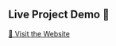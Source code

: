 ## Live Project Demo 🚀  
[🔗 Visit the Website]([https://yourwebsite.com](https://prezi.com/view/1iW9IogRsaZtyW6dYNuc/))

